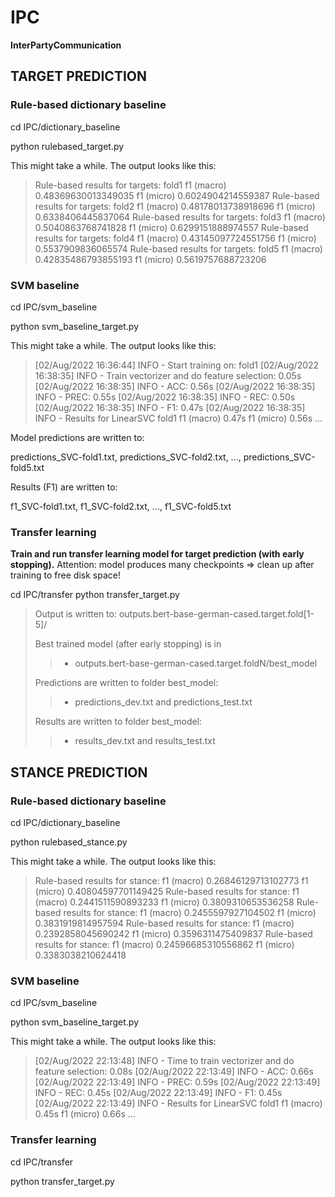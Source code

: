# IPC
**InterPartyCommunication**



## TARGET PREDICTION 


### Rule-based dictionary baseline

cd IPC/dictionary_baseline

python rulebased_target.py 

This might take a while. The output looks like this:


> Rule-based results for targets:	 fold1 	f1 (macro) 0.48369630013349035 	f1 (micro) 0.6024904214559387
> Rule-based results for targets:	 fold2 	f1 (macro) 0.48178013738918696 	f1 (micro) 0.6338406445837064
> Rule-based results for targets:	 fold3 	f1 (macro) 0.5040863768741828 	f1 (micro) 0.6299151888974557
> Rule-based results for targets:	 fold4 	f1 (macro) 0.43145097724551756 	f1 (micro) 0.5537909836065574
> Rule-based results for targets:	 fold5 	f1 (macro) 0.42835486793855193 	f1 (micro) 0.5619757688723206


### SVM baseline 

cd IPC/svm_baseline

python svm_baseline_target.py 

This might take a while. The output looks like this:

>[02/Aug/2022 16:36:44] INFO - Start training on: fold1
>[02/Aug/2022 16:38:35] INFO - Train vectorizer and do feature selection: 0.05s
>[02/Aug/2022 16:38:35] INFO - ACC:  0.56s
>[02/Aug/2022 16:38:35] INFO - PREC: 0.55s
>[02/Aug/2022 16:38:35] INFO - REC:  0.50s
>[02/Aug/2022 16:38:35] INFO - F1:   0.47s
>[02/Aug/2022 16:38:35] INFO - Results for LinearSVC	fold1	f1 (macro) 0.47s	f1 (micro)  0.56s
>...


Model predictions are written to:

predictions_SVC-fold1.txt, predictions_SVC-fold2.txt, ..., predictions_SVC-fold5.txt

Results (F1) are written to:

f1_SVC-fold1.txt, f1_SVC-fold2.txt, ..., f1_SVC-fold5.txt



### Transfer learning

**Train and run transfer learning model for target prediction (with early stopping).**
   Attention: model produces many checkpoints => clean up after training to free disk space!

cd IPC/transfer
python transfer_target.py

> Output is written to: outputs.bert-base-german-cased.target.fold[1-5]/
> 
> Best trained model (after early stopping) is in 
>>	- outputs.bert-base-german-cased.target.foldN/best_model
>
> Predictions are written to folder best_model:
>>	- predictions_dev.txt and predictions_test.txt
>
> Results are written to folder best_model:
>>	- results_dev.txt and results_test.txt



## STANCE PREDICTION  

### Rule-based dictionary baseline

cd IPC/dictionary_baseline

python rulebased_stance.py

This might take a while. The output looks like this:

> Rule-based results for stance:	 	f1 (macro) 0.26846129713102773 	f1 (micro) 0.40804597701149425
> Rule-based results for stance:	 	f1 (macro) 0.2441511590893233 	f1 (micro) 0.3809310653536258
> Rule-based results for stance:	 	f1 (macro) 0.2455597927104502 	f1 (micro) 0.3831919814957594
> Rule-based results for stance:	 	f1 (macro) 0.2392858045690242 	f1 (micro) 0.3596311475409837
> Rule-based results for stance:	 	f1 (macro) 0.24596685310556862 	f1 (micro) 0.3383038210624418


### SVM baseline 

cd IPC/svm_baseline

python svm_baseline_target.py

This might take a while. The output looks like this:

> [02/Aug/2022 22:13:48] INFO - Time to train vectorizer and do feature selection: 0.08s
> [02/Aug/2022 22:13:49] INFO - ACC:  0.66s
> [02/Aug/2022 22:13:49] INFO - PREC: 0.59s
> [02/Aug/2022 22:13:49] INFO - REC:  0.45s
> [02/Aug/2022 22:13:49] INFO - F1:   0.45s
> [02/Aug/2022 22:13:49] INFO - Results for LinearSVC	fold1	f1 (macro) 0.45s	f1 (micro)  0.66s
> ...


### Transfer learning

cd IPC/transfer

python transfer_target.py


